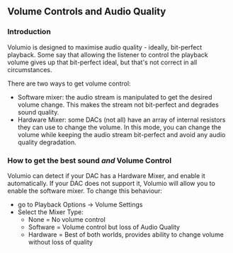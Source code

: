 ## Volume Controls and Audio Quality

### Introduction
Volumio is designed to maximise audio quality - ideally, bit-perfect playback.
Some say that allowing the listener to control the playback volume gives up
that bit-perfect ideal, but that's not correct in all circumstances.

There are two ways to get volume control:
* Software mixer: the audio stream is manipulated to get the desired volume change.
  This makes the stream not bit-perfect and degrades sound quality.
* Hardware Mixer: some DACs (not all) have an array of internal resistors they can use to change the volume.
  In this mode, you can change the volume while keeping the audio stream bit-perfect and avoid any audio quality degradation.

### How to get the best sound _and_ Volume Control
Volumio can detect if your DAC has a Hardware Mixer, and enable it automatically. If your DAC does not support it, Volumio will 
allow you to enable the software mixer. To change this behaviour:
 * go to Playback Options -> Volume Settings
 * Select the Mixer Type:
   * None = No volume control
   * Software = Volume control but loss of Audio Quality
   * Hardware = Best of both worlds, provides ability to change volume without loss of quality
